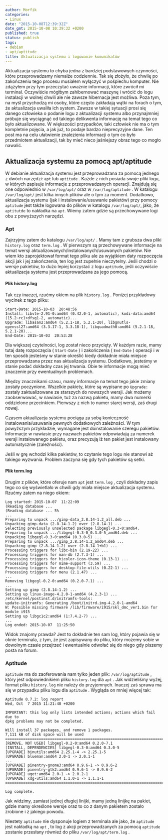 ```yaml
---
author: Morfik
categories:
- Linux
date: "2015-10-08T12:39:32Z"
date_gmt: 2015-10-08 10:39:32 +0200
published: true
status: publish
tags:
- debian
- apt/aptitude
title: Aktualizacja systemu i logowanie komunikatów
---
```


Aktualizacja systemu to chyba jedna z bardziej podstawowych czynności, które przeprowadzamy niemalże
codziennie. Tak się złożyło, że chwilę po zakończeniu tego procesu musiałem wyłączyć w pośpiechu
komputer. Nie zdążyłem przy tym przeczytać uważnie informacji, które zwrócił mi terminal. Oczywiście
mógłbym zahibernować maszynę i wrócić do logu instalacji w wolnej chwili ale nie zawsze hibernacja
jest możliwa. Poza tym, na myśl przychodzą mi osoby, które często zakładają wątki na forach o tym,
że aktualizacja uwaliła ich system. Zawsze w takiej sytuacji prosi się danego człowieka o podanie
logu z aktualizacji systemu albo przynajmniej próbuje się wyciągnąć od takiego delikwenta informację
na temat tego co było aktualizowane. W większości przypadków, taki człowiek nie ma o tym kompletnie
pojęcia, a jak już, to podaje bardzo nieprecyzyjne dane. Ten post ma na celu ułatwienie znalezienia
informacji o tym co było przedmiotem aktualizacji, tak by mieć nieco jaśniejszy obraz tego co mogło
nawalić.

<!--more-->
## Aktualizacja systemu za pomocą apt/aptitude

W debianie aktualizacja systemu jest przeprowadzana za pomocą jednego z dwóch narzędzi: `apt` lub
`aptitude` . Każde z nich posiada swoje pliki logu, w których zapisuje informacje z przeprowadzanych
operacji. Znajdują się one odpowiednio w `/var/log/apt/` oraz w `/var/log/aptitude` . W katalogu
`/var/log/apt/` jest kilka innych plików ale o tym za moment. Dodatkowo, aktualizacja systemu (jak i
instalowanie/usuwanie pakietów) przy pomocy `aptitude` jest także logowana do plików w katalogu
`/var/log/apt/`, jako, że `aptitutde` to nakładka na `apt`. Wiemy zatem gdzie są przechowywane logi
obu z powyższych narzędzi.

### Apt

Zajrzyjmy zatem do katalogu `/var/log/apt/` . Mamy tam z grubsza dwa pliki `history.log` oraz
`term.log` . W pierwszym są przechowywane informacje na temat wersji
aktualizowanych/instalowanych/usuwanych pakietów. Nie wiem kto zaprojektował format tego pliku ale
za wyjątkiem daty rozpoczęcia akcji jak i jej zakończenia, ten log jest zupełnie nieczytelny. Jeśli
chodzi o wersje pakietów, to dużo lepiej korzystać z logu `aptitude`, jeśli oczywiście aktualizacja
systemu jest przeprowadzana za jego pomocą.

#### Plik history.log

Tak czy inaczej, rzućmy okiem na plik `history.log` . Poniżej przykładowy wycinek z tego pliku:

    Start-Date: 2015-10-03  20:48:56
    Install: libvte-2.91-0:amd64 (0.42.0-1, automatic), kodi-data:amd64 (15.2~rc1+dfsg1-2, automatic)...
    Upgrade: libasan2:amd64 (5.2.1-18, 5.2.1-20), libgnutls-openssl27:amd64 (3.3.17-1, 3.3.18-1), libquadmath0:amd64 (5.2.1-18, 5.2.1-20)...
    End-Date: 2015-10-03  20:53:28

Dla większej czytelności, log został nieco przycięty. W każdym razie, mamy tutaj datę rozpoczęcia (
`Start-Date` ) i zakończenia ( `End-Date` ) operacji i w ten sposób jesteśmy w stanie określić kiedy
dokładnie miała miejsce przeprowadzana przez nas aktualizacja systemu. Dodatkowo, jesteśmy w stanie
podać dokładny czas jej trwania. Obie te informacje mogą mieć znaczenie przy ewentualnych
problemach.

Między znacznikami czasu, mamy informacje na temat tego jakie zmiany zostały poczynione. Wszelkie
pakiety, które są wypisane po `Upgrade:` zostały zaktualizowane ze starszych do nowszych wersji. Jak
możemy zaobserwować, w nawiasie, tuż za nazwą pakietu, mamy dwa numerki oddzielone przecinkiem.
Pierwszy z nich to numer starej wersji, zaś drugi nowej.

Czasem aktualizacja systemu pociąga za sobą konieczność instalowania/usuwania pewnych dodatkowych
zależności. W tym powyższym przykładzie, wymagane jest doinstalowanie szeregu pakietów. Informacje w
nawiasie przy nazwach pakietów odpowiadają za numerek wersji instalowanego pakietu, oraz precyzują
iż ten pakiet jest instalowany automatycznie (zależności).

Jeśli w grę wchodzi kilka pakietów, to czytanie tego logu nie stanowi aż takiego wyzwania. Problem
zaczyna się gdy tych pakietów są setki.

#### Plik term.log

Drugim z plików, które oferuje nam `apt` jest `term.log` , czyli dokładny zapis tego co się
wyświetlało w chwili gdy miała miejsce aktualizacja systemu. Rzućmy zatem na niego okiem:

    Log started: 2015-10-07  11:22:09
    (Reading database ...
    (Reading database ... 5%
    ...
    Preparing to unpack .../gimp-data_2.8.14-1.2_all.deb ...
    Unpacking gimp-data (2.8.14-1.2) over (2.8.14-1) ...
    Selecting previously unselected package libgegl-0.3-0:amd64.
    Preparing to unpack .../libgegl-0.3-0_0.3.0-5_amd64.deb ...
    Unpacking libgegl-0.3-0:amd64 (0.3.0-5) ...
    Preparing to unpack .../gimp_2.8.14-1.2_amd64.deb ...
    Unpacking gimp (2.8.14-1.2) over (2.8.14-1+b1) ...
    Processing triggers for libc-bin (2.19-22) ...
    Processing triggers for man-db (2.7.3-1) ...
    Processing triggers for hicolor-icon-theme (0.13-1) ...
    Processing triggers for mime-support (3.59) ...
    Processing triggers for desktop-file-utils (0.22-1) ...
    Processing triggers for menu (2.1.47) ...
    ...
    Removing libgegl-0.2-0:amd64 (0.2.0-7.1) ...
    ...
    Setting up gimp (2.8.14-1.2) ...
    Setting up linux-image-4.2.0-1-amd64 (4.2.3-1) ...
    /etc/kernel/postinst.d/initramfs-tools:
    update-initramfs: Generating /boot/initrd.img-4.2.0-1-amd64
    W: Possible missing firmware /lib/firmware/i915/skl_dmc_ver1.bin for module i915
    Setting up libgc1c2:amd64 (1:7.4.2-7) ...
    ...
    Log ended: 2015-10-07  11:25:50

Widok znajomy prawda? Jest to dokładnie ten sam log, który pojawia się w oknie terminala, z tym, że
jest zapisywany do pliku, który możemy sobie w dowolnym czasie przejrzeć i ewentualnie odwołać się
do niego gdy piszemy posta na forum.

### Aptitude

`aptitude` ma do zaoferowania nam tylko jeden plik: `/var/log/aptitude` , który jest odpowiednikiem
pliku `history.log` dla `apt` . Jak widzieliśmy wyżej, format pliku `history.log` nie należy do
przyjemnych. Inaczej zaś sprawa ma się w przypadku pliku logu dla `aptitude` . Wygląda on mniej
więcej tak:

    Aptitude 0.7.2: log report
    Wed, Oct  7 2015 11:21:48 +0200
    
    IMPORTANT: this log only lists intended actions; actions which fail due to
    dpkg problems may not be completed.
    
    Will install 37 packages, and remove 1 packages.
    7,111 kB of disk space will be used
    ===============================================================================
    [REMOVE, NOT USED] libgegl-0.2-0:amd64 0.2.0-7.1
    [INSTALL, DEPENDENCIES] libgegl-0.3-0:amd64 0.3.0-5
    [UPGRADE] binutils:amd64 2.25.1-4 -> 2.25.1-5
    [UPGRADE] blueman:amd64 2.0-1 -> 2.0.1-1
    ...
    [UPGRADE] pinentry-gnome3:amd64 0.9.6-1 -> 0.9.6-2
    [UPGRADE] pinentry-gtk2:amd64 0.9.6-1 -> 0.9.6-2
    [UPGRADE] uget:amd64 2.0-1 -> 2.0.2-1
    [UPGRADE] xdg-utils:amd64 1.1.0-1 -> 1.1.1-1
    ===============================================================================
    
    Log complete.

Jak widzimy, zamiast jednej długiej linijki, mamy jedną linijkę na pakiet, gdzie mamy określone
wersje oraz to co z danym pakietem zostało zrobione i z jakiego powodu.

Niestety `aptitude` nie dysponuje logiem z terminala ale jako, że `aptitude` jest nakładką na `apt`
, to log z akcji przeprowadzanych za pomocą `aptitude` zostanie przesłany również do pliku
`/var/log/apt/term.log` .
